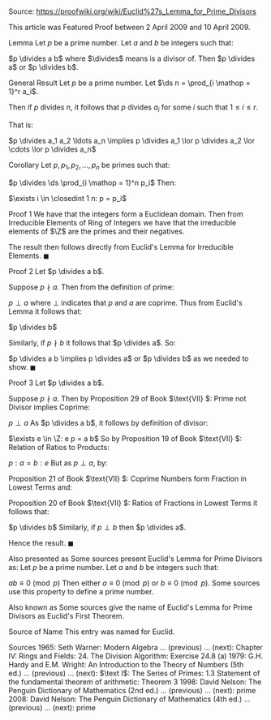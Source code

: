 # 

Source: https://proofwiki.org/wiki/Euclid%27s_Lemma_for_Prime_Divisors

  This article was Featured Proof between 2 April 2009 and 10 April 2009.




Lemma
Let $p$ be a prime number.
Let $a$ and $b$ be integers such that:

$p \divides a b$
where $\divides$ means is a divisor of.
Then $p \divides a$ or $p \divides b$.


General Result
Let $p$ be a prime number.
Let $\ds n = \prod_{i \mathop = 1}^r a_i$.

Then if $p$ divides $n$, it follows that $p$ divides $a_i$ for some $i$ such that $1 \le i \le r$.

That is:

$p \divides a_1 a_2 \ldots a_n \implies p \divides a_1 \lor p \divides a_2 \lor \cdots \lor p \divides a_n$


Corollary
Let $p, p_1, p_2, \ldots, p_n$ be primes such that:

$p \divides \ds \prod_{i \mathop = 1}^n p_i$
Then:

$\exists i \in \closedint 1 n: p = p_i$


Proof 1
We have that the integers form a Euclidean domain.
Then from Irreducible Elements of Ring of Integers we have that the irreducible elements of $\Z$ are the primes and their negatives.

The result then follows directly from Euclid's Lemma for Irreducible Elements.
$\blacksquare$


Proof 2
Let $p \divides a b$.

Suppose $p \nmid a$.
Then from the definition of prime:

$p \perp a$
where $\perp$ indicates that $p$ and $a$ are coprime.
Thus from Euclid's Lemma it follows that:

$p \divides b$

Similarly, if $p \nmid b$ it follows that $p \divides a$.
So:

$p \divides a b \implies p \divides a$ or $p \divides b$
as we needed to show.
$\blacksquare$


Proof 3
Let $p \divides a b$.

Suppose $p \nmid a$.
Then by Proposition $29$ of Book $\text{VII} $: Prime not Divisor implies Coprime:

$p \perp a$
As $p \divides a b$, it follows by definition of divisor:

$\exists e \in \Z: e p = a b$
So by Proposition $19$ of Book $\text{VII} $: Relation of Ratios to Products‎:

$p : a = b : e$
But as $p \perp a$, by:

Proposition $21$ of Book $\text{VII} $: Coprime Numbers form Fraction in Lowest Terms
and: 

Proposition $20$ of Book $\text{VII} $: Ratios of Fractions in Lowest Terms
it follows that:

$p \divides b$
Similarly, if $p \perp b$ then $p \divides a$.

Hence the result.
$\blacksquare$


Also presented as
Some sources present Euclid's Lemma for Prime Divisors as:
Let $p$ be a prime number.
Let $a$ and $b$ be integers such that:

$a b \equiv 0 \pmod p$
Then either $a \equiv 0 \pmod p$ or $b \equiv 0 \pmod p$.
Some sources use this property to define a prime number.


Also known as
Some sources give the name of Euclid's Lemma for Prime Divisors as Euclid's First Theorem.


Source of Name
This entry was named for Euclid.


Sources
1965: Seth Warner: Modern Algebra ... (previous) ... (next): Chapter $\text {IV}$: Rings and Fields: $24$. The Division Algorithm: Exercise $24.8 \ \text{(a)}$
1979: G.H. Hardy and E.M. Wright: An Introduction to the Theory of Numbers (5th ed.) ... (previous) ... (next): $\text I$: The Series of Primes: $1.3$ Statement of the fundamental theorem of arithmetic: Theorem $3$
1998: David Nelson: The Penguin Dictionary of Mathematics (2nd ed.) ... (previous) ... (next): prime
2008: David Nelson: The Penguin Dictionary of Mathematics (4th ed.) ... (previous) ... (next): prime




